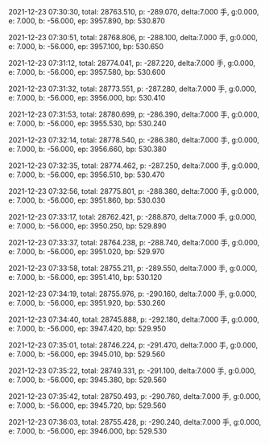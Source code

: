 2021-12-23 07:30:30, total: 28763.510, p: -289.070, delta:7.000 手, g:0.000, e: 7.000, b: -56.000, ep: 3957.890, bp: 530.870

2021-12-23 07:30:51, total: 28768.806, p: -288.100, delta:7.000 手, g:0.000, e: 7.000, b: -56.000, ep: 3957.100, bp: 530.650

2021-12-23 07:31:12, total: 28774.041, p: -287.220, delta:7.000 手, g:0.000, e: 7.000, b: -56.000, ep: 3957.580, bp: 530.600

2021-12-23 07:31:32, total: 28773.551, p: -287.280, delta:7.000 手, g:0.000, e: 7.000, b: -56.000, ep: 3956.000, bp: 530.410

2021-12-23 07:31:53, total: 28780.699, p: -286.390, delta:7.000 手, g:0.000, e: 7.000, b: -56.000, ep: 3955.530, bp: 530.240

2021-12-23 07:32:14, total: 28778.540, p: -286.380, delta:7.000 手, g:0.000, e: 7.000, b: -56.000, ep: 3956.660, bp: 530.380

2021-12-23 07:32:35, total: 28774.462, p: -287.250, delta:7.000 手, g:0.000, e: 7.000, b: -56.000, ep: 3956.510, bp: 530.470

2021-12-23 07:32:56, total: 28775.801, p: -288.380, delta:7.000 手, g:0.000, e: 7.000, b: -56.000, ep: 3951.860, bp: 530.030

2021-12-23 07:33:17, total: 28762.421, p: -288.870, delta:7.000 手, g:0.000, e: 7.000, b: -56.000, ep: 3950.250, bp: 529.890

2021-12-23 07:33:37, total: 28764.238, p: -288.740, delta:7.000 手, g:0.000, e: 7.000, b: -56.000, ep: 3951.020, bp: 529.970

2021-12-23 07:33:58, total: 28755.211, p: -289.550, delta:7.000 手, g:0.000, e: 7.000, b: -56.000, ep: 3951.410, bp: 530.120

2021-12-23 07:34:19, total: 28755.976, p: -290.160, delta:7.000 手, g:0.000, e: 7.000, b: -56.000, ep: 3951.920, bp: 530.260

2021-12-23 07:34:40, total: 28745.888, p: -292.180, delta:7.000 手, g:0.000, e: 7.000, b: -56.000, ep: 3947.420, bp: 529.950

2021-12-23 07:35:01, total: 28746.224, p: -291.470, delta:7.000 手, g:0.000, e: 7.000, b: -56.000, ep: 3945.010, bp: 529.560

2021-12-23 07:35:22, total: 28749.331, p: -291.100, delta:7.000 手, g:0.000, e: 7.000, b: -56.000, ep: 3945.380, bp: 529.560

2021-12-23 07:35:42, total: 28750.493, p: -290.760, delta:7.000 手, g:0.000, e: 7.000, b: -56.000, ep: 3945.720, bp: 529.560

2021-12-23 07:36:03, total: 28755.428, p: -290.240, delta:7.000 手, g:0.000, e: 7.000, b: -56.000, ep: 3946.000, bp: 529.530